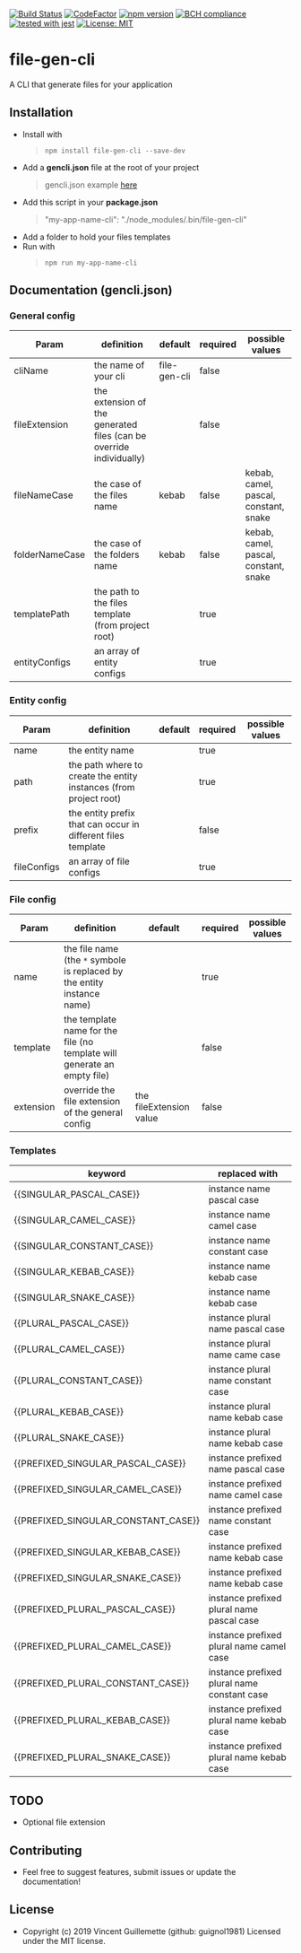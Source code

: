 
[![Build Status](https://travis-ci.com/guignol1981/file-gen-cli.svg?branch=master)](https://travis-ci.com/guignol1981/file-gen-cli)
[![CodeFactor](https://www.codefactor.io/repository/github/guignol1981/file-gen-cli/badge)](https://www.codefactor.io/repository/github/guignol1981/file-gen-cli)
[![npm version](https://badge.fury.io/js/file-gen-cli.svg)](https://badge.fury.io/js/file-gen-cli)
[![BCH compliance](https://bettercodehub.com/edge/badge/guignol1981/file-gen-cli?branch=master)](https://bettercodehub.com/)
[![tested with jest](https://img.shields.io/badge/tested_with-jest-99424f.svg)](https://github.com/facebook/jest)
[![License: MIT](https://img.shields.io/badge/License-MIT-yellow.svg)](https://opensource.org/licenses/MIT)

# file-gen-cli

A CLI that generate files for your application

## Installation
 - Install with
 	> `npm install file-gen-cli --save-dev`
 - Add a **gencli.json** file at the root of your project
	>  gencli.json example [here](https://github.com/guignol1981/file-gen-cli/blob/master/src/tests/gencli.json)
 - Add this script in your **package.json**
 	>  "my-app-name-cli": "./node_modules/.bin/file-gen-cli"
 - Add a folder to hold your files templates
 - Run with
 	>  `npm run my-app-name-cli`

## Documentation (gencli.json)

### General config
|  Param |  definition  |  default | required | possible values |
|-|-|-|-|-|
|cliName|the name of your cli|file-gen-cli|false|
|fileExtension|the extension of the generated files (can be override individually)||false|
|fileNameCase|the case of the files name|kebab|false|kebab, camel, pascal, constant, snake|
|folderNameCase|the case of the folders name|kebab|false|kebab, camel, pascal, constant, snake|
|templatePath|the path to the files template (from project root)||true||
|entityConfigs|an array of entity configs||true||

### Entity config
|  Param |  definition  |  default | required | possible values |
|-|-|-|-|-|
|name|the entity name||true||
|path|the path where to create the entity instances (from project root)||true||
|prefix|the entity prefix that can occur in different files template||false||
|fileConfigs|an array of file configs||true||

### File config
|  Param |  definition  |  default | required | possible values |
|-|-|-|-|-|
|name|the file name (the `*` symbole is replaced by the entity instance name)||true||
|template|the template name for the file (no template will generate an empty file)||false||
|extension|override the file extension of the general config|the fileExtension value|false||

### Templates

|keyword|replaced with|
|-|-|
|{{SINGULAR_PASCAL_CASE}}|instance name pascal case|
|{{SINGULAR_CAMEL_CASE}}|instance name camel case|
|{{SINGULAR_CONSTANT_CASE}}|instance name constant case|
|{{SINGULAR_KEBAB_CASE}}|instance name kebab case|
|{{SINGULAR_SNAKE_CASE}}|instance name kebab case|
|{{PLURAL_PASCAL_CASE}}|instance plural name pascal case|
|{{PLURAL_CAMEL_CASE}}|instance plural name came case|
|{{PLURAL_CONSTANT_CASE}}|instance plural name constant case|
|{{PLURAL_KEBAB_CASE}}|instance plural name kebab case|
|{{PLURAL_SNAKE_CASE}}|instance plural name kebab case|
|{{PREFIXED_SINGULAR_PASCAL_CASE}}|instance prefixed name pascal case|
|{{PREFIXED_SINGULAR_CAMEL_CASE}}|instance prefixed name camel case|
|{{PREFIXED_SINGULAR_CONSTANT_CASE}}|instance prefixed name constant case|
|{{PREFIXED_SINGULAR_KEBAB_CASE}}|instance prefixed name kebab case|
|{{PREFIXED_SINGULAR_SNAKE_CASE}}|instance prefixed name kebab case|
|{{PREFIXED_PLURAL_PASCAL_CASE}}|instance prefixed plural name pascal case|
|{{PREFIXED_PLURAL_CAMEL_CASE}}|instance prefixed plural name camel case|
|{{PREFIXED_PLURAL_CONSTANT_CASE}}|instance prefixed plural name constant case|
|{{PREFIXED_PLURAL_KEBAB_CASE}}|instance prefixed plural name kebab case|
|{{PREFIXED_PLURAL_SNAKE_CASE}}|instance prefixed plural name kebab case|

## TODO

 - Optional file extension

## Contributing

 - Feel free to suggest features, submit issues or update the documentation!

## License

- Copyright (c) 2019 Vincent Guillemette (github: guignol1981) Licensed under the MIT license.

